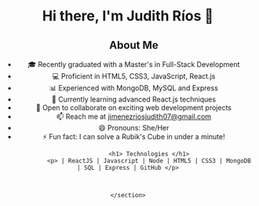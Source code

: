 <header>         
        
<h1>Hi there, I'm Judith Ríos 👋</h1>

<header/>

<section>
        <ul>
        <h1> About Me </h1>
            <li>🎓 Recently graduated with a Master's in Full-Stack Development</li>
            <li>💻 Proficient in HTML5, CSS3, JavaScript, React.js</li>
            <li>📊 Experienced with MongoDB, MySQL and Express</li>
            <li>🌱 Currently learning advanced React.js techniques</li>
            <li>🤝 Open to collaborate on exciting web development projects</li>
            <li>📫 Reach me at <a href="mailto:jimenezriosjudith07@gmail.com">jimenezriosjudith07@gmail.com</a></li>
            <li>😄 Pronouns: She/Her</li>
            <li>⚡ Fun fact: I can solve a Rubik's Cube in under a minute!</li>
        </ul>

                <h1> Technologies </h1>
                <p> | ReactJS | Javascript | Node | HTML5 | CSS3 | MongoDB | SQL | Express | GitHub </p>


        
    </section>

   
